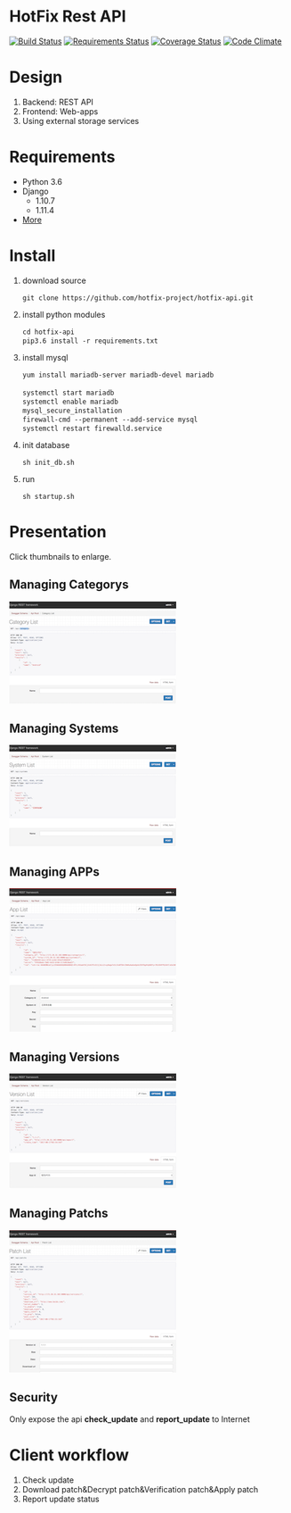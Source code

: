 # HotFix Rest API
[![Build Status](https://img.shields.io/travis/hotfix-project/hotfix-api.svg?branch=master)]( https://travis-ci.org/hotfix-project/hotfix-api) [![Requirements Status](https://requires.io/github/hotfix-project/hotfix-api/requirements.svg?branch=master)](https://requires.io/github/hotfix-project/hotfix-api/requirements/?branch=master) [![Coverage Status](https://coveralls.io/repos/github/hotfix-project/hotfix-api/badge.svg?branch=master)](https://coveralls.io/github/hotfix-project/hotfix-api?branch=master) [![Code Climate](https://codeclimate.com/github/hotfix-project/hotfix-api.png)](https://codeclimate.com/github/hotfix-project/hotfix-api)

# Design
1. Backend: REST API
2. Frontend: Web-apps
3. Using external storage services

# Requirements
* Python 3.6
* Django 
  * 1.10.7
  * 1.11.4
* [More](requirements.txt?raw=true)

# Install
1. download source
    ```
    git clone https://github.com/hotfix-project/hotfix-api.git
    ```
2. install python modules
    ```
    cd hotfix-api
    pip3.6 install -r requirements.txt
    ```
3. install mysql
    ```
    yum install mariadb-server mariadb-devel mariadb

    systemctl start mariadb
    systemctl enable mariadb
    mysql_secure_installation
    firewall-cmd --permanent --add-service mysql
    systemctl restart firewalld.service
    ```
4. init database
    ```
    sh init_db.sh
    ```
5. run
    ```  
    sh startup.sh
    ```

# Presentation

Click thumbnails to enlarge.

## Managing Categorys
[![Listing Categorys](screenshots/category_thumbnail.png)](screenshots/category.png?raw=true)

## Managing Systems
[![Listing Systems](screenshots/system_thumbnail.png)](screenshots/system.png?raw=true)

## Managing APPs
[![Listing Apps](screenshots/app_thumbnail.png)](screenshots/app.png?raw=true)

## Managing Versions
[![Listing Versions](screenshots/version_thumbnail.png)](screenshots/version.png?raw=true)

## Managing Patchs
[![Listing Patchs](screenshots/patch_thumbnail.png)](screenshots/patch.png?raw=true)


## Security
Only expose the api **check_update** and **report_update** to Internet

# Client workflow
1. Check update
2. Download patch&Decrypt patch&Verification patch&Apply patch
3. Report update status
